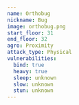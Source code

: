 ```yaml
---
name: Orthobug
nickname: Bug
image: orthobug.png
start_floor: 31
end_floor: 32
agro: Proximity
attack_type: Physical
vulnerabilities:
  bind: true
  heavy: true
  sleep: unknown
  slow: unknown
  stun: unknown
---
```

